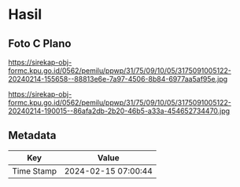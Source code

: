 # Hasil

## Foto C Plano

https://sirekap-obj-formc.kpu.go.id/0562/pemilu/ppwp/31/75/09/10/05/3175091005122-20240214-155658--88813e6e-7a97-4506-8b84-6977aa5af95e.jpg

https://sirekap-obj-formc.kpu.go.id/0562/pemilu/ppwp/31/75/09/10/05/3175091005122-20240214-190015--86afa2db-2b20-46b5-a33a-454652734470.jpg


## Metadata

| Key        | Value               |
| ---------- | ------------------- |
| Time Stamp | 2024-02-15 07:00:44 |



